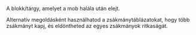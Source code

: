 A blokk/tárgy, amelyet a mob halála után elejt.

Alternatív megoldásként használhatod a zsákmánytáblázatokat, hogy több zsákmányt kapj, és eldöntheted az egyes zsákmányok ritkaságát.